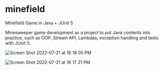 # minefield
Minefield Game in Java + JUnit 5

Minesweeper game development as a project to put Java contents into practice, such as OOP, Stream API, Lambdas, exception handling and tests with JUnit 5.

![Screen Shot 2022-07-21 at 16 18 05 PM](https://user-images.githubusercontent.com/63621570/180298072-fb4936d2-76b6-410b-aff8-ac723b229570.png)

![Screen Shot 2022-07-21 at 16 17 21 PM](https://user-images.githubusercontent.com/63621570/180297957-1f8b1656-e5b9-4051-9e74-cdde85f99e2f.png)

